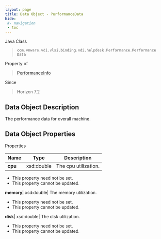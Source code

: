 ```yaml
---
layout: page
title: Data Object - PerformanceData
hide:
 #- navigation
 - toc
---
```






Java Class  
> `com.vmware.vdi.vlsi.binding.vdi.helpdesk.Performance.PerformanceData`

Property of  
> [PerformanceInfo](vdi.helpdesk.Performance.PerformanceInfo.md#field_detail)

Since  
> Horizon 7.2


## Data Object Description 

The performance data for overall machine. 

## Data Object Properties

Properties

Name |  Type |  Description   
---|---|---  
**cpu**|  xsd:double|  The cpu utilization.   


* This property need not be set.
* This property cannot be updated.

  
**memory**|  xsd:double|  The memory utilization.   


* This property need not be set.
* This property cannot be updated.

  
**disk**|  xsd:double|  The disk utilization.   


* This property need not be set.
* This property cannot be updated.

  
  
  
  
  
  
